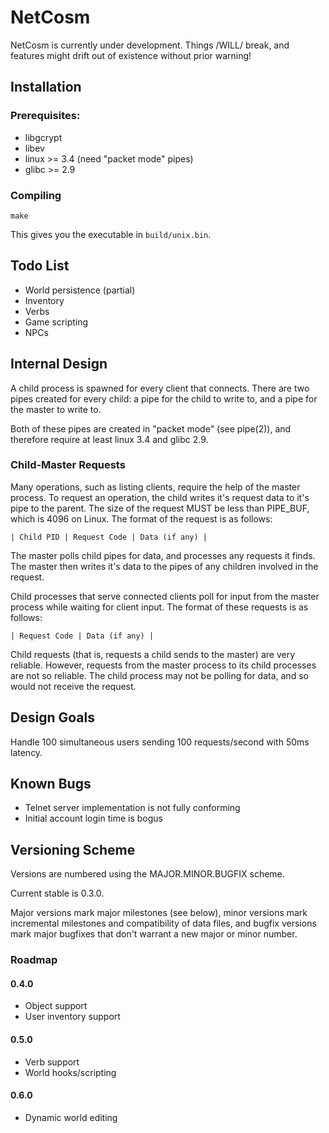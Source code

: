 NetCosm
=======

NetCosm is currently under development. Things /WILL/ break, and
features might drift out of existence without prior warning!

## Installation

### Prerequisites:

* libgcrypt
* libev
* linux >= 3.4 (need "packet mode" pipes)
* glibc >= 2.9

### Compiling

    make

This gives you the executable in `build/unix.bin`.

## Todo List

* World persistence (partial)
* Inventory
* Verbs
* Game scripting
* NPCs

## Internal Design

A child process is spawned for every client that connects.  There are
two pipes created for every child: a pipe for the child to write to,
and a pipe for the master to write to.

Both of these pipes are created in "packet mode" (see pipe(2)), and
therefore require at least linux 3.4 and glibc 2.9.

### Child-Master Requests

Many operations, such as listing clients, require the help of the
master process. To request an operation, the child writes it's request
data to it's pipe to the parent. The size of the request MUST be less
than PIPE_BUF, which is 4096 on Linux. The format of the request is as
follows:

    | Child PID | Request Code | Data (if any) |

The master polls child pipes for data, and processes any requests it
finds. The master then writes it's data to the pipes of any children
involved in the request.

Child processes that serve connected clients poll for input from the
master process while waiting for client input. The format of these
requests is as follows:

    | Request Code | Data (if any) |

Child requests (that is, requests a child sends to the master) are
very reliable. However, requests from the master process to its child
processes are not so reliable. The child process may not be polling
for data, and so would not receive the request.

## Design Goals

Handle 100 simultaneous users sending 100 requests/second with 50ms
latency.

## Known Bugs

* Telnet server implementation is not fully conforming
* Initial account login time is bogus

## Versioning Scheme

Versions are numbered using the MAJOR.MINOR.BUGFIX scheme.

Current stable is 0.3.0.

Major versions mark major milestones (see below), minor versions mark
incremental milestones and compatibility of data files, and bugfix
versions mark major bugfixes that don't warrant a new major or minor
number.

### Roadmap

#### 0.4.0

* Object support
* User inventory support

#### 0.5.0

* Verb support
* World hooks/scripting

#### 0.6.0

* Dynamic world editing
